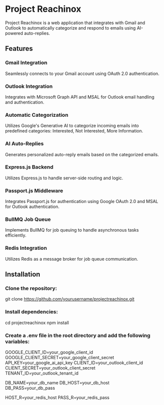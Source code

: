 # Project Reachinox

Project Reachinox is a web application that integrates with Gmail and Outlook to automatically categorize and respond to emails using AI-powered auto-replies.

## Features

### Gmail Integration
Seamlessly connects to your Gmail account using OAuth 2.0 authentication.

### Outlook Integration
Integrates with Microsoft Graph API and MSAL for Outlook email handling and authentication.

### Automatic Categorization
Utilizes Google's Generative AI to categorize incoming emails into predefined categories: Interested, Not Interested, More Information.

### AI Auto-Replies
Generates personalized auto-reply emails based on the categorized emails.

### Express.js Backend
Utilizes Express.js to handle server-side routing and logic.

### Passport.js Middleware
Integrates Passport.js for authentication using Google OAuth 2.0 and MSAL for Outlook authentication.

### BullMQ Job Queue
Implements BullMQ for job queuing to handle asynchronous tasks efficiently.

### Redis Integration
Utilizes Redis as a message broker for job queue communication.

## Installation

### Clone the repository:
git clone https://github.com/yourusername/projectreachinox.git

### Install dependencies:
cd projectreachinox
npm install

### Create a .env file in the root directory and add the following variables:

GOOGLE_CLIENT_ID=your_google_client_id
GOOGLE_CLIENT_SECRET=your_google_client_secret
API_KEY=your_google_ai_api_key
CLIENT_ID=your_outlook_client_id
CLIENT_SECRET=your_outlook_client_secret
TENANT_ID=your_outlook_tenant_id

DB_NAME=your_db_name
DB_HOST=your_db_host
DB_PASS=your_db_pass

HOST_R=your_redis_host
PASS_R=your_redis_pass




